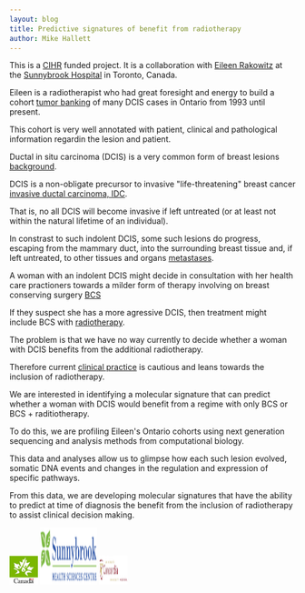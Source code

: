 ```yaml
---
layout: blog
title: Predictive signatures of benefit from radiotherapy
author: Mike Hallett
---
```


This is a [CIHR](http://www.cihr-irsc.gc.ca/e/193.html) funded project. It is a collaboration with [Eileen Rakowitz](https://sunnybrook.ca/research/team/member.asp?t=12&page=529&m=137) at the [Sunnybrook Hospital](https://sunnybrook.ca/) in Toronto, Canada.

Eileen is a radiotherapist who had great foresight and energy to build a cohort [tumor banking](https://en.wikipedia.org/wiki/Tumor_Bank) of many DCIS cases in Ontario from 1993 until present.

This cohort is very well annotated with patient, clinical and pathological information regardin the lesion and patient.

Ductal in situ carcinoma (DCIS) is a very common form of breast lesions [background](https://www.mayoclinic.org/diseases-conditions/dcis/symptoms-causes/syc-20371889).

DCIS is a non-obligate precursor to invasive "life-threatening" breast cancer 
[invasive ductal carcinoma, IDC](https://www.breastcancer.org/symptoms/types/idc).

That is, no all DCIS will become invasive if left untreated (or at least not within the natural lifetime
of an individual). 

In constrast to such indolent DCIS, some such lesions do progress, escaping from the mammary duct, into the surrounding breast tissue and, if left untreated, to other tissues and organs [metastases](https://en.wikipedia.org/wiki/Metastasis).

A woman with an indolent DCIS might decide in consultation with her health care practioners towards a milder form of therapy involving on breast conserving surgery [BCS](https://en.wikipedia.org/wiki/Breast-conserving_surgery)

If they suspect she has a more agressive DCIS, then treatment might include BCS with [radiotherapy](https://www.mayoclinic.org/tests-procedures/radiation-therapy/about/pac-20385162).

The problem is that we have no way currently to decide whether a woman with DCIS benefits from the additional radiotherapy. 

Therefore current [clinical practice](http://www.cancer.ca/en/cancer-information/cancer-type/breast/treatment/radiation-therapy/?region=on) is cautious and leans towards the inclusion of radiotherapy.

We are interested in identifying a molecular signature that can predict whether a woman with DCIS would benefit from a regime with only BCS or BCS + raditiotherapy.

To do this, we are profiling Eileen's Ontario cohorts using next generation sequencing and analysis methods from computational biology.

This data and analyses allow us to glimpse how each such lesion evolved, somatic DNA events and changes in the regulation and expression of specific pathways. 

From this data, we are developing molecular signatures that have the ability to predict at time of diagnosis the benefit from the inclusion of radiotherapy to assist clinical decision making.

<img class="pull-left" height="50" width="50" src="/images/cihr_logo.jpg">
<img class="pull-left" height="100" width="100" src="/images/logo-sb-hsc.png">
<img class="pull-left" height="50" width="50" src="/images/concordia.logo.big.png">





